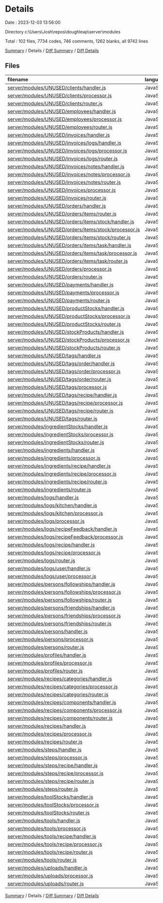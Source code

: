 # Details

Date : 2023-12-03 13:56:00

Directory c:\\Users\\Josh\\repos\\doughleap\\server\\modules

Total : 102 files,  7734 codes, 746 comments, 1262 blanks, all 9742 lines

[Summary](results.md) / Details / [Diff Summary](diff.md) / [Diff Details](diff-details.md)

## Files
| filename | language | code | comment | blank | total |
| :--- | :--- | ---: | ---: | ---: | ---: |
| [server/modules/UNUSED/clients/handler.js](/server/modules/UNUSED/clients/handler.js) | JavaScript | 87 | 0 | 7 | 94 |
| [server/modules/UNUSED/clients/processor.js](/server/modules/UNUSED/clients/processor.js) | JavaScript | 172 | 10 | 23 | 205 |
| [server/modules/UNUSED/clients/router.js](/server/modules/UNUSED/clients/router.js) | JavaScript | 15 | 0 | 6 | 21 |
| [server/modules/UNUSED/employees/handler.js](/server/modules/UNUSED/employees/handler.js) | JavaScript | 101 | 0 | 7 | 108 |
| [server/modules/UNUSED/employees/processor.js](/server/modules/UNUSED/employees/processor.js) | JavaScript | 251 | 19 | 36 | 306 |
| [server/modules/UNUSED/employees/router.js](/server/modules/UNUSED/employees/router.js) | JavaScript | 16 | 0 | 6 | 22 |
| [server/modules/UNUSED/invoices/handler.js](/server/modules/UNUSED/invoices/handler.js) | JavaScript | 50 | 0 | 5 | 55 |
| [server/modules/UNUSED/invoices/logs/handler.js](/server/modules/UNUSED/invoices/logs/handler.js) | JavaScript | 36 | 0 | 4 | 40 |
| [server/modules/UNUSED/invoices/logs/processor.js](/server/modules/UNUSED/invoices/logs/processor.js) | JavaScript | 42 | 1 | 9 | 52 |
| [server/modules/UNUSED/invoices/logs/router.js](/server/modules/UNUSED/invoices/logs/router.js) | JavaScript | 13 | 0 | 6 | 19 |
| [server/modules/UNUSED/invoices/notes/handler.js](/server/modules/UNUSED/invoices/notes/handler.js) | JavaScript | 33 | 0 | 4 | 37 |
| [server/modules/UNUSED/invoices/notes/processor.js](/server/modules/UNUSED/invoices/notes/processor.js) | JavaScript | 41 | 2 | 11 | 54 |
| [server/modules/UNUSED/invoices/notes/router.js](/server/modules/UNUSED/invoices/notes/router.js) | JavaScript | 13 | 0 | 6 | 19 |
| [server/modules/UNUSED/invoices/processor.js](/server/modules/UNUSED/invoices/processor.js) | JavaScript | 103 | 3 | 18 | 124 |
| [server/modules/UNUSED/invoices/router.js](/server/modules/UNUSED/invoices/router.js) | JavaScript | 18 | 0 | 6 | 24 |
| [server/modules/UNUSED/orders/handler.js](/server/modules/UNUSED/orders/handler.js) | JavaScript | 78 | 0 | 7 | 85 |
| [server/modules/UNUSED/orders/items/router.js](/server/modules/UNUSED/orders/items/router.js) | JavaScript | 7 | 0 | 5 | 12 |
| [server/modules/UNUSED/orders/items/stock/handler.js](/server/modules/UNUSED/orders/items/stock/handler.js) | JavaScript | 60 | 0 | 7 | 67 |
| [server/modules/UNUSED/orders/items/stock/processor.js](/server/modules/UNUSED/orders/items/stock/processor.js) | JavaScript | 152 | 13 | 28 | 193 |
| [server/modules/UNUSED/orders/items/stock/router.js](/server/modules/UNUSED/orders/items/stock/router.js) | JavaScript | 16 | 0 | 6 | 22 |
| [server/modules/UNUSED/orders/items/task/handler.js](/server/modules/UNUSED/orders/items/task/handler.js) | JavaScript | 61 | 0 | 7 | 68 |
| [server/modules/UNUSED/orders/items/task/processor.js](/server/modules/UNUSED/orders/items/task/processor.js) | JavaScript | 130 | 9 | 24 | 163 |
| [server/modules/UNUSED/orders/items/task/router.js](/server/modules/UNUSED/orders/items/task/router.js) | JavaScript | 16 | 0 | 6 | 22 |
| [server/modules/UNUSED/orders/processor.js](/server/modules/UNUSED/orders/processor.js) | JavaScript | 172 | 14 | 31 | 217 |
| [server/modules/UNUSED/orders/router.js](/server/modules/UNUSED/orders/router.js) | JavaScript | 18 | 0 | 8 | 26 |
| [server/modules/UNUSED/payments/handler.js](/server/modules/UNUSED/payments/handler.js) | JavaScript | 36 | 0 | 4 | 40 |
| [server/modules/UNUSED/payments/processor.js](/server/modules/UNUSED/payments/processor.js) | JavaScript | 88 | 5 | 22 | 115 |
| [server/modules/UNUSED/payments/router.js](/server/modules/UNUSED/payments/router.js) | JavaScript | 13 | 0 | 6 | 19 |
| [server/modules/UNUSED/productStocks/handler.js](/server/modules/UNUSED/productStocks/handler.js) | JavaScript | 61 | 0 | 7 | 68 |
| [server/modules/UNUSED/productStocks/processor.js](/server/modules/UNUSED/productStocks/processor.js) | JavaScript | 142 | 9 | 26 | 177 |
| [server/modules/UNUSED/productStocks/router.js](/server/modules/UNUSED/productStocks/router.js) | JavaScript | 16 | 0 | 6 | 22 |
| [server/modules/UNUSED/stockProducts/handler.js](/server/modules/UNUSED/stockProducts/handler.js) | JavaScript | 59 | 0 | 7 | 66 |
| [server/modules/UNUSED/stockProducts/processor.js](/server/modules/UNUSED/stockProducts/processor.js) | JavaScript | 119 | 7 | 27 | 153 |
| [server/modules/UNUSED/stockProducts/router.js](/server/modules/UNUSED/stockProducts/router.js) | JavaScript | 16 | 0 | 6 | 22 |
| [server/modules/UNUSED/tags/handler.js](/server/modules/UNUSED/tags/handler.js) | JavaScript | 56 | 0 | 7 | 63 |
| [server/modules/UNUSED/tags/order/handler.js](/server/modules/UNUSED/tags/order/handler.js) | JavaScript | 44 | 0 | 6 | 50 |
| [server/modules/UNUSED/tags/order/processor.js](/server/modules/UNUSED/tags/order/processor.js) | JavaScript | 92 | 3 | 16 | 111 |
| [server/modules/UNUSED/tags/order/router.js](/server/modules/UNUSED/tags/order/router.js) | JavaScript | 15 | 0 | 6 | 21 |
| [server/modules/UNUSED/tags/processor.js](/server/modules/UNUSED/tags/processor.js) | JavaScript | 103 | 3 | 21 | 127 |
| [server/modules/UNUSED/tags/recipe/handler.js](/server/modules/UNUSED/tags/recipe/handler.js) | JavaScript | 44 | 0 | 6 | 50 |
| [server/modules/UNUSED/tags/recipe/processor.js](/server/modules/UNUSED/tags/recipe/processor.js) | JavaScript | 92 | 3 | 15 | 110 |
| [server/modules/UNUSED/tags/recipe/router.js](/server/modules/UNUSED/tags/recipe/router.js) | JavaScript | 15 | 0 | 6 | 21 |
| [server/modules/UNUSED/tags/router.js](/server/modules/UNUSED/tags/router.js) | JavaScript | 20 | 0 | 7 | 27 |
| [server/modules/ingredientStocks/handler.js](/server/modules/ingredientStocks/handler.js) | JavaScript | 60 | 0 | 6 | 66 |
| [server/modules/ingredientStocks/processor.js](/server/modules/ingredientStocks/processor.js) | JavaScript | 134 | 13 | 25 | 172 |
| [server/modules/ingredientStocks/router.js](/server/modules/ingredientStocks/router.js) | JavaScript | 16 | 0 | 6 | 22 |
| [server/modules/ingredients/handler.js](/server/modules/ingredients/handler.js) | JavaScript | 65 | 0 | 6 | 71 |
| [server/modules/ingredients/processor.js](/server/modules/ingredients/processor.js) | JavaScript | 193 | 20 | 33 | 246 |
| [server/modules/ingredients/recipe/handler.js](/server/modules/ingredients/recipe/handler.js) | JavaScript | 69 | 0 | 6 | 75 |
| [server/modules/ingredients/recipe/processor.js](/server/modules/ingredients/recipe/processor.js) | JavaScript | 174 | 21 | 34 | 229 |
| [server/modules/ingredients/recipe/router.js](/server/modules/ingredients/recipe/router.js) | JavaScript | 16 | 0 | 6 | 22 |
| [server/modules/ingredients/router.js](/server/modules/ingredients/router.js) | JavaScript | 18 | 0 | 7 | 25 |
| [server/modules/logs/handler.js](/server/modules/logs/handler.js) | JavaScript | 0 | 35 | 5 | 40 |
| [server/modules/logs/kitchen/handler.js](/server/modules/logs/kitchen/handler.js) | JavaScript | 37 | 0 | 5 | 42 |
| [server/modules/logs/kitchen/processor.js](/server/modules/logs/kitchen/processor.js) | JavaScript | 58 | 0 | 8 | 66 |
| [server/modules/logs/processor.js](/server/modules/logs/processor.js) | JavaScript | 0 | 62 | 9 | 71 |
| [server/modules/logs/recipeFeedback/handler.js](/server/modules/logs/recipeFeedback/handler.js) | JavaScript | 35 | 0 | 5 | 40 |
| [server/modules/logs/recipeFeedback/processor.js](/server/modules/logs/recipeFeedback/processor.js) | JavaScript | 64 | 0 | 9 | 73 |
| [server/modules/logs/recipe/handler.js](/server/modules/logs/recipe/handler.js) | JavaScript | 37 | 0 | 5 | 42 |
| [server/modules/logs/recipe/processor.js](/server/modules/logs/recipe/processor.js) | JavaScript | 58 | 0 | 9 | 67 |
| [server/modules/logs/router.js](/server/modules/logs/router.js) | JavaScript | 25 | 0 | 9 | 34 |
| [server/modules/logs/user/handler.js](/server/modules/logs/user/handler.js) | JavaScript | 37 | 0 | 5 | 42 |
| [server/modules/logs/user/processor.js](/server/modules/logs/user/processor.js) | JavaScript | 58 | 0 | 9 | 67 |
| [server/modules/persons/followships/handler.js](/server/modules/persons/followships/handler.js) | JavaScript | 74 | 0 | 7 | 81 |
| [server/modules/persons/followships/processor.js](/server/modules/persons/followships/processor.js) | JavaScript | 134 | 8 | 22 | 164 |
| [server/modules/persons/followships/router.js](/server/modules/persons/followships/router.js) | JavaScript | 16 | 0 | 4 | 20 |
| [server/modules/persons/friendships/handler.js](/server/modules/persons/friendships/handler.js) | JavaScript | 79 | 0 | 7 | 86 |
| [server/modules/persons/friendships/processor.js](/server/modules/persons/friendships/processor.js) | JavaScript | 252 | 25 | 31 | 308 |
| [server/modules/persons/friendships/router.js](/server/modules/persons/friendships/router.js) | JavaScript | 16 | 0 | 4 | 20 |
| [server/modules/persons/handler.js](/server/modules/persons/handler.js) | JavaScript | 89 | 0 | 7 | 96 |
| [server/modules/persons/processor.js](/server/modules/persons/processor.js) | JavaScript | 147 | 15 | 26 | 188 |
| [server/modules/persons/router.js](/server/modules/persons/router.js) | JavaScript | 20 | 0 | 8 | 28 |
| [server/modules/profiles/handler.js](/server/modules/profiles/handler.js) | JavaScript | 88 | 0 | 9 | 97 |
| [server/modules/profiles/processor.js](/server/modules/profiles/processor.js) | JavaScript | 210 | 18 | 33 | 261 |
| [server/modules/profiles/router.js](/server/modules/profiles/router.js) | JavaScript | 17 | 0 | 6 | 23 |
| [server/modules/recipes/categories/handler.js](/server/modules/recipes/categories/handler.js) | JavaScript | 12 | 45 | 6 | 63 |
| [server/modules/recipes/categories/processor.js](/server/modules/recipes/categories/processor.js) | JavaScript | 21 | 129 | 24 | 174 |
| [server/modules/recipes/categories/router.js](/server/modules/recipes/categories/router.js) | JavaScript | 11 | 5 | 6 | 22 |
| [server/modules/recipes/components/handler.js](/server/modules/recipes/components/handler.js) | JavaScript | 64 | 0 | 7 | 71 |
| [server/modules/recipes/components/processor.js](/server/modules/recipes/components/processor.js) | JavaScript | 113 | 10 | 25 | 148 |
| [server/modules/recipes/components/router.js](/server/modules/recipes/components/router.js) | JavaScript | 16 | 0 | 6 | 22 |
| [server/modules/recipes/handler.js](/server/modules/recipes/handler.js) | JavaScript | 180 | 0 | 15 | 195 |
| [server/modules/recipes/processor.js](/server/modules/recipes/processor.js) | JavaScript | 787 | 56 | 77 | 920 |
| [server/modules/recipes/router.js](/server/modules/recipes/router.js) | JavaScript | 40 | 0 | 8 | 48 |
| [server/modules/steps/handler.js](/server/modules/steps/handler.js) | JavaScript | 59 | 0 | 6 | 65 |
| [server/modules/steps/processor.js](/server/modules/steps/processor.js) | JavaScript | 148 | 7 | 20 | 175 |
| [server/modules/steps/recipe/handler.js](/server/modules/steps/recipe/handler.js) | JavaScript | 61 | 0 | 6 | 67 |
| [server/modules/steps/recipe/processor.js](/server/modules/steps/recipe/processor.js) | JavaScript | 251 | 60 | 36 | 347 |
| [server/modules/steps/recipe/router.js](/server/modules/steps/recipe/router.js) | JavaScript | 16 | 0 | 7 | 23 |
| [server/modules/steps/router.js](/server/modules/steps/router.js) | JavaScript | 18 | 0 | 8 | 26 |
| [server/modules/toolStocks/handler.js](/server/modules/toolStocks/handler.js) | JavaScript | 65 | 49 | 11 | 125 |
| [server/modules/toolStocks/processor.js](/server/modules/toolStocks/processor.js) | JavaScript | 119 | 8 | 22 | 149 |
| [server/modules/toolStocks/router.js](/server/modules/toolStocks/router.js) | JavaScript | 16 | 0 | 7 | 23 |
| [server/modules/tools/handler.js](/server/modules/tools/handler.js) | JavaScript | 64 | 0 | 7 | 71 |
| [server/modules/tools/processor.js](/server/modules/tools/processor.js) | JavaScript | 169 | 15 | 28 | 212 |
| [server/modules/tools/recipe/handler.js](/server/modules/tools/recipe/handler.js) | JavaScript | 64 | 0 | 7 | 71 |
| [server/modules/tools/recipe/processor.js](/server/modules/tools/recipe/processor.js) | JavaScript | 259 | 40 | 32 | 331 |
| [server/modules/tools/recipe/router.js](/server/modules/tools/recipe/router.js) | JavaScript | 16 | 0 | 6 | 22 |
| [server/modules/tools/router.js](/server/modules/tools/router.js) | JavaScript | 18 | 0 | 7 | 25 |
| [server/modules/uploads/handler.js](/server/modules/uploads/handler.js) | JavaScript | 29 | 0 | 4 | 33 |
| [server/modules/uploads/processor.js](/server/modules/uploads/processor.js) | JavaScript | 78 | 4 | 15 | 97 |
| [server/modules/uploads/router.js](/server/modules/uploads/router.js) | JavaScript | 12 | 0 | 4 | 16 |

[Summary](results.md) / Details / [Diff Summary](diff.md) / [Diff Details](diff-details.md)